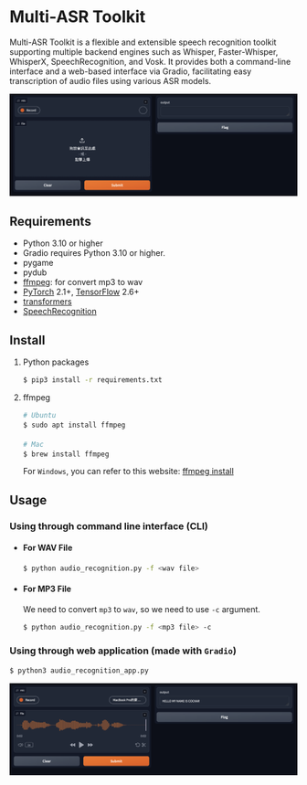 # Multi-ASR Toolkit

Multi-ASR Toolkit is a flexible and extensible speech recognition toolkit supporting multiple backend engines such as Whisper, Faster-Whisper, WhisperX, SpeechRecognition, and Vosk. It provides both a command-line interface and a web-based interface via Gradio, facilitating easy transcription of audio files using various ASR models.

![](images/demo.png)

## Requirements

- Python 3.10 or higher
- Gradio requires Python 3.10 or higher.
- pygame
- pydub
- [ffmpeg](https://ffmpeg.org/): for convert mp3 to wav
- [PyTorch](https://pytorch.org/get-started/locally/) 2.1+, [TensorFlow](https://www.tensorflow.org/install/pip?hl=zh-tw) 2.6+
- [transformers](https://github.com/huggingface/transformers?tab=readme-ov-file)
- [SpeechRecognition](https://github.com/Uberi/speech_recognition)

## Install

1. Python packages

    ```bash
    $ pip3 install -r requirements.txt
    ```

2. ffmpeg

    ```bash
    # Ubuntu
    $ sudo apt install ffmpeg

    # Mac
    $ brew install ffmpeg
    ```

    For `Windows`, you can refer to this website: [ffmpeg install](https://github.com/adaptlearning/adapt_authoring/wiki/Installing-FFmpeg)

## Usage

### Using through command line interface (CLI)

- #### For WAV File

    ```bash
    $ python audio_recognition.py -f <wav file>
    ```

- #### For MP3 File

    We need to convert `mp3` to `wav`, so we need to use `-c` argument.

    ```bash
    $ python audio_recognition.py -f <mp3 file> -c
    ```

### Using through web application (made with `Gradio`)

```bash
$ python3 audio_recognition_app.py
```

![](images/result.png)
